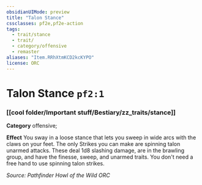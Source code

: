 ```yaml
---
obsidianUIMode: preview
title: "Talon Stance"
cssclasses: pf2e,pf2e-action
tags:
  - trait/stance
  - trait/
  - category/offensive
  - remaster
aliases: "Item.RRhXtmKCD2kcKYPO"
license: ORC
---
```

# Talon Stance `pf2:1`

### [[cool folder/Important stuff/Bestiary/zz_traits/stance]]

**Category** offensive; 




**Effect** You sway in a loose stance that lets you sweep in wide arcs with the claws on your feet. The only Strikes you can make are spinning talon unarmed attacks. These deal 1d8 slashing damage, are in the brawling group, and have the finesse, sweep, and unarmed traits. You don't need a free hand to use spinning talon strikes.

*Source: Pathfinder Howl of the Wild*
*ORC*